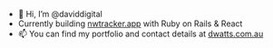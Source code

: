 - 👋 Hi, I’m @daviddigital
- Currently building [nwtracker.app](https://nwtracker.app) with Ruby on Rails & React 
- 📫 You can find my portfolio and contact details at [dwatts.com.au](https://www.dwatts.com.au)

<!---
daviddigital/daviddigital is a ✨ special ✨ repository because its `README.md` (this file) appears on your GitHub profile.
You can click the Preview link to take a look at your changes.
--->
